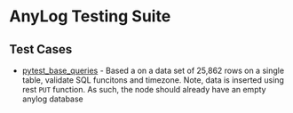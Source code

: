 # AnyLog Testing Suite

## Test Cases
* [pytest_base_queries](pytest_base_queries.py)  - Based a on a data set of 25,862 rows on a single table, validate SQL funcitons and timezone. Note, data is inserted using rest `PUT` function. As such, the node should already have an empty anylog database


